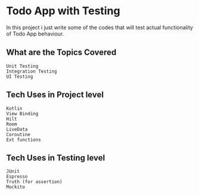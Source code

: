 # Todo App with Testing
   In this project i just write some of the codes that will test actual functionality of Todo App behaviour.
   
## What are the Topics Covered
    Unit Testing
    Integration Testing
    UI Testing

## Tech Uses in Project level
    Kotlin
    View Binding
    Hilt
    Room
    LiveData
    Coroutine
    Ext functions
    

## Tech Uses in Testing level
    JUnit
    Espresso
    Truth (for assertion)
    Mockito

